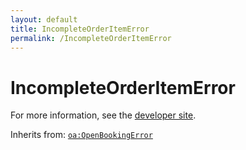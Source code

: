 ```yaml
---
layout: default
title: IncompleteOrderItemError
permalink: /IncompleteOrderItemError
---
```


# IncompleteOrderItemError


For more information, see the [developer site](https://developer.openactive.io/data-model/types/incompleteorderitemerror).

Inherits from: [`oa:OpenBookingError`](https://openactive.io/OpenBookingError)
